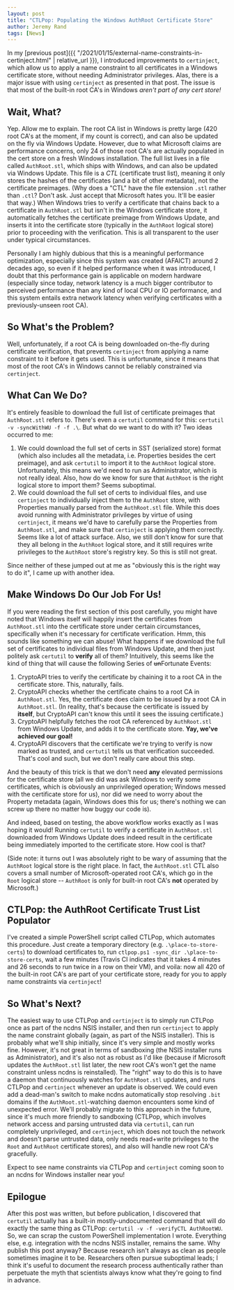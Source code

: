 ```yaml
---
layout: post
title: "CTLPop: Populating the Windows AuthRoot Certificate Store"
author: Jeremy Rand
tags: [News]
---
```


In my [previous post]({{ "/2021/01/15/external-name-constraints-in-certinject.html" | relative_url }}), I introduced improvements to `certinject`, which allow us to apply a name constraint to all certificates in a Windows certificate store, without needing Administrator privileges.  Alas, there is a major issue with using `certinject` as presented in that post.  The issue is that most of the built-in root CA's in Windows *aren't part of any cert store!*

## Wait, What?

Yep.  Allow me to explain.  The root CA list in Windows is pretty large (420 root CA's at the moment, if my count is correct), and can also be updated on the fly via Windows Update.  However, due to what Microsoft claims are performance concerns, only 24 of those root CA's are actually populated in the cert store on a fresh Windows installation.  The full list lives in a file called `AuthRoot.stl`, which ships with Windows, and can also be updated via Windows Update.  This file is a *CTL* (certificate trust list), meaning it only stores the hashes of the certificates (and a bit of other metadata), not the certificate preimages.  (Why does a "CTL" have the file extension `.stl` rather than `.ctl`?  Don't ask.  Just accept that Microsoft hates you.  It'll be easier that way.)  When Windows tries to verify a certificate that chains back to a certificate in `AuthRoot.stl` but isn't in the Windows certificate store, it automatically fetches the certificate preimage from Windows Update, and inserts it into the certificate store (typically in the `AuthRoot` logical store) prior to proceeding with the verification.  This is all transparent to the user under typical circumstances.

Personally I am highly dubious that this is a meaningful performance optimization, especially since this system was created (AFAICT) around 2 decades ago, so even if it helped performance when it was introduced, I doubt that this performance gain is applicable on modern hardware (especially since today, network latency is a much bigger contributor to perceived performance than any kind of local CPU or IO performance, and this system entails extra network latency when verifying certificates with a previously-unseen root CA).

## So What's the Problem?

Well, unfortunately, if a root CA is being downloaded on-the-fly during certificate verification, that prevents `certinject` from applying a name constraint to it before it gets used.  This is unfortunate, since it means that most of the root CA's in Windows cannot be reliably constrained via `certinject`.

## What Can We Do?

It's entirely feasible to download the full list of certificate preimages that `AuthRoot.stl` refers to.  There's even a `certutil` command for this: `certutil -v -syncWithWU -f -f .\`.  But what do we want to do with it?  Two ideas occurred to me:

1. We could download the full set of certs in SST (serialized store) format (which also includes all the metadata, i.e. Properties besides the cert preimage), and ask `certutil` to import it to the `AuthRoot` logical store.  Unfortunately, this means we'd need to run as Administrator, which is not really ideal.  Also, how do we know for sure that `AuthRoot` is the right logical store to import them?  Seems suboptimal.
2. We could download the full set of certs to individual files, and use `certinject` to individually inject them to the `AuthRoot` store, with Properties manually parsed from the `AuthRoot.stl` file.  While this does avoid running with Administrator privileges by virtue of using `certinject`, it means we'd have to carefully parse the Properties from `AuthRoot.stl`, and make sure that `certinject` is applying them correctly.  Seems like a lot of attack surface.  Also, we still don't know for sure that they all belong in the `AuthRoot` logical store, and it still requires write privileges to the `AuthRoot` store's registry key.  So this is still not great.

Since neither of these jumped out at me as "obviously this is the right way to do it", I came up with another idea.

## Make Windows Do Our Job For Us!

If you were reading the first section of this post carefully, you might have noted that Windows itself will happily insert the certificates from `AuthRoot.stl` into the certificate store under certain circumstances, specifically when it's necessary for certificate verification.  Hmm, this sounds like something we can abuse!  What happens if we download the full set of certificates to individual files from Windows Update, and then just politely ask `certutil` to **verify** all of them?  Intuitively, this seems like the kind of thing that will cause the following Series of ~~un~~Fortunate Events:

1. CryptoAPI tries to verify the certificate by chaining it to a root CA in the certificate store.  This, naturally, fails.
2. CryptoAPI checks whether the certificate chains to a root CA in `AuthRoot.stl`.  Yes, the certificate does claim to be issued by a root CA in `AuthRoot.stl`.  (In reality, that's because the certificate is issued by **itself**, but CryptoAPI can't know this until it sees the issuing certificate.)
3. CryptoAPI helpfully fetches the root CA referenced by `AuthRoot.stl` from Windows Update, and adds it to the certificate store.  **Yay, we've achieved our goal!**
4. CryptoAPI discovers that the certificate we're trying to verify is now marked as trusted, and `certutil` tells us that verification succeeded.  That's cool and such, but we don't really care about this step.

And the beauty of this trick is that we don't need **any** elevated permissions for the certificate store (all we did was ask Windows to verify some certificates, which is obviously an unprivileged operation; Windows messed with the certificate store for us), nor did we need to worry about the Property metadata (again, Windows does this for us; there's nothing we can screw up there no matter how buggy our code is).

And indeed, based on testing, the above workflow works exactly as I was hoping it would!  Running `certutil` to verify a certificate in `AuthRoot.stl` downloaded from Windows Update does indeed result in the certificate being immediately imported to the certificate store.  How cool is that?

(Side note: it turns out I was absolutely right to be wary of assuming that the `AuthRoot` logical store is the right place.  In fact, the `AuthRoot.stl` CTL also covers a small number of Microsoft-operated root CA's, which go in the `Root` logical store -- `AuthRoot` is only for built-in root CA's **not** operated by Microsoft.)

## CTLPop: the AuthRoot Certificate Trust List Populator

I've created a simple PowerShell script called CTLPop, which automates this procedure.  Just create a temporary directory (e.g. `.\place-to-store-certs`) to download certificates to, run `ctlpop.ps1 -sync_dir .\place-to-store-certs`, wait a few minutes (Travis CI indicates that it takes 4 minutes and 26 seconds to run twice in a row on their VM), and voila: now all 420 of the built-in root CA's are part of your certificate store, ready for you to apply name constraints via `certinject`!

## So What's Next?

The easiest way to use CTLPop and `certinject` is to simply run CTLPop once as part of the ncdns NSIS installer, and then run `certinject` to apply the name constraint globally (again, as part of the NSIS installer).  This is probably what we'll ship initially, since it's very simple and mostly works fine.  However, it's not great in terms of sandboxing (the NSIS installer runs as Administrator), and it's also not as robust as I'd like (because if Microsoft updates the `AuthRoot.stl` list later, the new root CA's won't get the name constraint unless ncdns is reinstalled).  The "right" way to do this is to have a daemon that continuously watches for `AuthRoot.stl` updates,  and runs CTLPop and `certinject` whenever an update is observed.  We could even add a dead-man's switch to make ncdns automatically stop resolving `.bit` domains if the `AuthRoot.stl`-watching daemon encounters some kind of unexpected error.  We'll probably migrate to this approach in the future, since it's much more friendly to sandboxing (CTLPop, which involves network access and parsing untrusted data via `certutil`, can run completely unprivileged, and `certinject`, which does not touch the network and doesn't parse untrusted data, only needs read+write privileges to the `Root` and `AuthRoot` certificate stores), and also will handle new root CA's gracefully.

Expect to see name constraints via CTLPop and `certinject` coming soon to an ncdns for Windows installer near you!

## Epilogue

After this post was written, but before publication, I discovered that `certutil` actually has a built-in mostly-undocumented command that will do exactly the same thing as CTLPop: `certutil -v -f -verifyCTL AuthRootWU`.  So, we can scrap the custom PowerShell implementation I wrote.  Everything else, e.g. integration with the ncdns NSIS installer, remains the same.  Why publish this post anyway?  Because research isn't always as clean as people sometimes imagine it to be.  Researchers often pursue suboptimal leads; I think it's useful to document the research process authentically rather than perpetuate the myth that scientists always know what they're going to find in advance.
